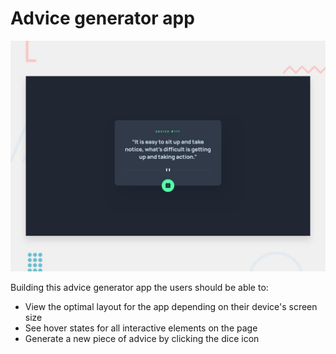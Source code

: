 # Advice generator app

![Design preview for the Advice generator app coding challenge](./public/desktop-preview.jpg)

Building this advice generator app the users should be able to:

- View the optimal layout for the app depending on their device's screen size
- See hover states for all interactive elements on the page
- Generate a new piece of advice by clicking the dice icon
